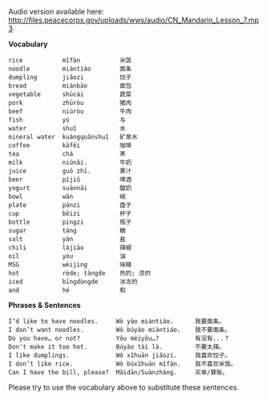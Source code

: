 Audio version available here:
<http://files.peacecorps.gov/uploads/wws/audio/CN_Mandarin_Lesson_7.mp3>

**Vocabulary**

    rice           mǐfàn           米饭
    noodle         miàntiáo        面条
    dumpling       jiăozi          饺子
    bread          miànbāo         面包
    vegetable      shūcài          蔬菜
    pork           zhūròu          猪肉
    beef           niúròu          牛肉
    fish           yú              与
    water          shuǐ            水
    mineral water  kuàngquănshuǐ   矿泉水
    coffee         kāfēi           咖啡
    tea            chá             茶
    milk           niúnăi.         牛奶
    juice          guǒ zhī.        果汁
    beer           píjiǔ           啤酒
    yogurt         suānnăi         酸奶
    bowl           wăn             碗
    plate          pánzi           盘子
    cup            bēizi           杯子
    bottle         píngzi          瓶子
    sugar          táng            糖
    salt           yán             盐
    chili          làjiāo          辣椒
    oil            yóu             油
    MSG            wèijing         味精
    hot            rède; tàngde    热的; 烫的
    iced           bīngdòngde      冰冻的
    and            hé              和

**Phrases & Sentences**

    I’d like to have noodles.     Wǒ yào miàntiáo.      我要面条。
    I don’t want noodles.         Wǒ búyào miàntiáo.    我不要面条。
    Do you have… or not?          Yǒu méiyǒu…?          有没有...？
    Don't make it too hot.        Búyào tài là.         不要太辣。
    I like dumplings.             Wǒ xǐhuān jiăozi.     我喜欢饺子。
    I don’t like rice.            Wǒ bùxǐhuān mǐfàn.    我不喜欢米饭。
    Can I have the bill, please?  Măidān/Suànzhàng.     买单/算账。

Please try to use the vocabulary above to substitute these sentences.


